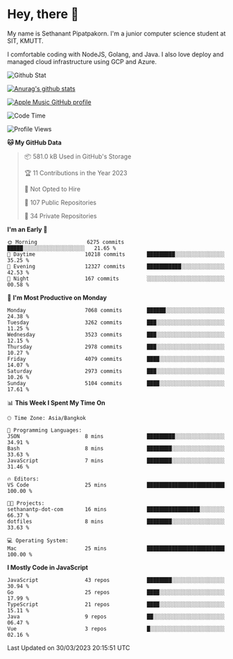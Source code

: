 # Hey, there 🙌
My name is Sethanant Pipatpakorn. I'm a junior computer science student at SIT, KMUTT.

I comfortable coding with NodeJS, Golang, and Java. I also love deploy and managed cloud infrastructure using GCP and Azure.

![Github Stat](https://github-profile-summary-cards.vercel.app/api/cards/profile-details?username=thetkpark&theme=dracula)

[![Anurag's github stats](https://github-readme-stats.vercel.app/api?username=thetkpark&count_private=true&show_icons=true&theme=tokyonight)](https://github.com/anuraghazra/github-readme-stats)

[![Apple Music GitHub profile](https://apple-music-github-profile.rayriffy.com/theme/light.svg?uid=000347.6120fcbefcb74cd59d65c108cc315787.1333)](https://github.com/rayriffy/apple-music-github-profile)

<!--START_SECTION:waka-->
![Code Time](http://img.shields.io/badge/Code%20Time-971%20hrs%2052%20mins-blue)

![Profile Views](http://img.shields.io/badge/Profile%20Views-0-blue)

**🐱 My GitHub Data** 

> 📦 581.0 kB Used in GitHub's Storage 
 > 
> 🏆 11 Contributions in the Year 2023
 > 
> 🚫 Not Opted to Hire
 > 
> 📜 107 Public Repositories 
 > 
> 🔑 34 Private Repositories 
 > 
**I'm an Early 🐤** 

```text
🌞 Morning                6275 commits        █████░░░░░░░░░░░░░░░░░░░░   21.65 % 
🌆 Daytime                10218 commits       █████████░░░░░░░░░░░░░░░░   35.25 % 
🌃 Evening                12327 commits       ███████████░░░░░░░░░░░░░░   42.53 % 
🌙 Night                  167 commits         ░░░░░░░░░░░░░░░░░░░░░░░░░   00.58 % 
```
📅 **I'm Most Productive on Monday** 

```text
Monday                   7068 commits        ██████░░░░░░░░░░░░░░░░░░░   24.38 % 
Tuesday                  3262 commits        ███░░░░░░░░░░░░░░░░░░░░░░   11.25 % 
Wednesday                3523 commits        ███░░░░░░░░░░░░░░░░░░░░░░   12.15 % 
Thursday                 2978 commits        ███░░░░░░░░░░░░░░░░░░░░░░   10.27 % 
Friday                   4079 commits        ████░░░░░░░░░░░░░░░░░░░░░   14.07 % 
Saturday                 2973 commits        ███░░░░░░░░░░░░░░░░░░░░░░   10.26 % 
Sunday                   5104 commits        ████░░░░░░░░░░░░░░░░░░░░░   17.61 % 
```


📊 **This Week I Spent My Time On** 

```text
🕑︎ Time Zone: Asia/Bangkok

💬 Programming Languages: 
JSON                     8 mins              █████████░░░░░░░░░░░░░░░░   34.91 % 
Bash                     8 mins              ████████░░░░░░░░░░░░░░░░░   33.63 % 
JavaScript               7 mins              ████████░░░░░░░░░░░░░░░░░   31.46 % 

🔥 Editors: 
VS Code                  25 mins             █████████████████████████   100.00 % 

🐱‍💻 Projects: 
sethanantp-dot-com       16 mins             █████████████████░░░░░░░░   66.37 % 
dotfiles                 8 mins              ████████░░░░░░░░░░░░░░░░░   33.63 % 

💻 Operating System: 
Mac                      25 mins             █████████████████████████   100.00 % 
```

**I Mostly Code in JavaScript** 

```text
JavaScript               43 repos            ████████░░░░░░░░░░░░░░░░░   30.94 % 
Go                       25 repos            ████░░░░░░░░░░░░░░░░░░░░░   17.99 % 
TypeScript               21 repos            ████░░░░░░░░░░░░░░░░░░░░░   15.11 % 
Java                     9 repos             ██░░░░░░░░░░░░░░░░░░░░░░░   06.47 % 
Vue                      3 repos             █░░░░░░░░░░░░░░░░░░░░░░░░   02.16 % 
```




 Last Updated on 30/03/2023 20:15:51 UTC
<!--END_SECTION:waka-->
